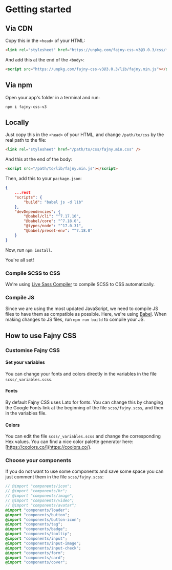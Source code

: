 # Getting started

## Via CDN

Copy this in the `<head>` of your HTML:

```html
<link rel="stylesheet" href="https://unpkg.com/fajny-css-v3@3.0.3/css/fajny.min.css" />
```

And add this at the end of the `<body>`:

```html
<script src="https://unpkg.com/fajny-css-v3@3.0.3/lib/fajny.min.js"></script>
```

## Via npm

Open your app's folder in a terminal and run:

```shell
npm i fajny-css-v3
```

## Locally

Just copy this in the `<head>` of your HTML, and change `/path/to/css` by the real path to the file:

```html
<link rel="stylesheet" href="/path/to/css/fajny.min.css" />
```

And this at the end of the body:

```html
<script src="/path/to/lib/fajny.min.js"></script>
```

Then, add this to your `package.json`:

```json
{
    ...rest
    "scripts": {
        "build": "babel js -d lib"
    },
    "devDependencies": {
        "@babel/cli": "^7.17.10",
        "@babel/core": "^7.18.0",
        "@types/node": "^17.0.31",
        "@babel/preset-env": "^7.18.0"
    }
}
```

Now, run `npm install`.

You're all set!

### Compile SCSS to CSS

We're using [Live Sass Compiler](https://marketplace.visualstudio.com/items?itemName=glenn2223.live-sass) to compile SCSS to CSS automatically.

### Compile JS

Since we are using the most updated JavaScript, we need to compile JS files to have them as compatible as possible. Here, we're using [Babel](https://babeljs.io/). When making changes to JS files, run `npm run build` to compile your JS.

## How to use Fajny CSS

### Customise Fajny CSS

#### Set your variables

You can change your fonts and colors directly in the variables in the file `scss/_variables.scss`.

#### Fonts

By default Fajny CSS uses Lato for fonts. You can change this by changing the Google Fonts link at the beginning of the file `scss/fajny.scss`, and then in the variables file.

#### Colors

You can edit the file `scss/_variables.scss` and change the corresponding Hex values. You can find a nice color palette generator here: [https://coolors.co/](https://coolors.co/).

### Choose your components

If you do not want to use some components and save some space you can just comment them in the file `scss/fajny.scss`:

```scss
// @import "components/icon";
// @import "components/hr";
// @import "components/image";
// @import "components/video";
// @import "components/avatar";
@import "components/loader";
@import "components/button";
@import "components/button-icon";
@import "components/tag";
@import "components/badge";
@import "components/tooltip";
@import "components/input";
@import "components/input-image";
@import "components/input-check";
@import "components/form";
@import "components/card";
@import "components/cover";
```